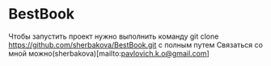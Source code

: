# BestBook
Чтобы запустить проект нужно выполнить команду git clone https://github.com/sherbakova/BestBook.git с полным путем
Связаться со мной можно(sherbakova)[mailto:pavlovich.k.o@gmail.com]